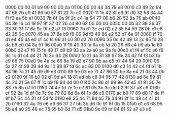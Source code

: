 0000   00 00 01 b9 00 00 00 0a 01 00 00 00 44 3d 79 e8
0010   c3 49 2d 94 47 66 7b c9 41 86 b0 57 81 22 7c c0
0020   11 1e 42 8f e6 9f d0 32 58 34 44 f1 f3 ea 5b e1
0030   7b 6f 0a 9f 2c c4 1a 64 77 06 b6 28 52 8a 76 ab
0040   64 3e 16 cd 19 97 9f 37 02 2b cd 80 62 00 00 00
0050   00 0b 32 38 36 37 33 30 31 17 6a 9c 9f c2 a7 f3
0060   7b 61 3c ed 02 e2 55 54 59 28 0b e1 e8 d2 25 0c
0070   45 aa 37 8e b9 f8 06 9d f3 49 86 e2 52 b7 6e 91
0080   ff 70 d1 e4 45 da e0 cf 4c fc 66 31 c0 30 d2 76
0090   35 0c 42 d9 13 2c 85 fd 28 da b6 e0 04 8a 51 96
00a0   1f 19 40 33 fa 6a eb fd 20 26 d6 c4 b9 ab 1e 60
00b0   d2 e7 f6 15 fe 48 17 d9 b9 83 aa 2a a0 ac 9a fe
00c0   e1 f4 ef 5c e6 f6 9c 1c d1 c4 d4 21 76 3c 64 28
00d0   fd 21 da 31 38 97 8e 24 d2 f4 f3 b3 fa c9 66 75
00e0   9e 4e ce 66 8e 19 d2 e7 90 9b aa d5 b7 44 94 29
00f0   06 5a 27 4f 99 39 4d 9a 10 98 87 fd 6c ac 83 00
0100   d0 c3 14 42 c4 fd b1 1b 84 96 7a 2f 45 d9 d9 e3
0110   89 5e 03 ee 7f 47 86 50 be 8a e4 21 03 44 0b c2
0120   9f 16 b0 02 d1 9d a4 18 81 ed bb c8 94 95 77 42
0130   ad 6e 59 81 4c 2d 21 5e 67 ff 1c b9 f9 94 dd 00
0140   2c 96 d1 99 9e 43 e5 41 81 30 7e 83 75 85 d7 b1
0150   74 4e 1d 7e 1e e7 81 05 3b 3c dd b2 9f 37 a8 c9
0160   ef 92 2a 1d df 0c 7c 9c 79 82 8d 6a 6f 1b d6 c9
0170   ac b9 17 69 d0 17 de ff 9f b7 54 44 31 4f 5d fc
0180   e8 25 44 71 8d b5 79 34 91 2f 1c 48 c4 41 b1 2b
0190   32 4a 76 e6 d6 66 37 27 bb 3b d6 0c 91 8f 0b 15
01a0   d1 c6 68 95 5b e4 a0 25 48 ec 75 55 b0 0d 71 d5
01b0   9c 09 bf 84 81 52 a7 e3 a6
